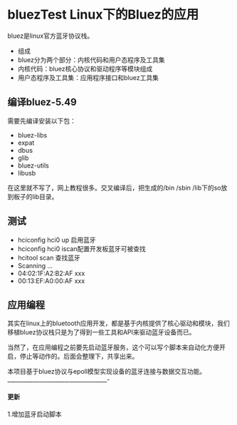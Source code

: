 # bluezTest Linux下的Bluez的应用

bluez是linux官方蓝牙协议栈。

- 组成
 - bluez分为两个部分：内核代码和用户态程序及工具集
 - 内核代码：bluez核心协议和驱动程序等模块组成
 - 用户态程序及工具集：应用程序接口和bluez工具集
 
## 编译bluez-5.49
需要先编译安装以下包：
- bluez-libs
- expat
- dbus
- glib
- bluez-utils
- libusb

在这里就不写了，网上教程很多。交叉编译后，把生成的/bin /sbin /lib下的so放到板子的lib目录。

## 测试
- hciconfig hci0 up  启用蓝牙
- hciconfig hci0 iscan配置开发板蓝牙可被查找
- hcitool scan 查找蓝牙
- Scanning ...
 - 04:02:1F:A2:B2:AF       xxx         
 - 00:13:EF:A0:00:AF       xxx         

## 应用编程
其实在linux上的bluetooth应用开发，都是基于内核提供了核心驱动和模块，我们移植bluez协议栈只是为了得到一些工具和API来驱动蓝牙设备而已。

当然了，在应用编程之前要先启动蓝牙服务，这个可以写个脚本来自动化方便开启，停止等动作的。后面会整理下，共享出来。

本项目基于bluez协议与epoll模型实现设备的蓝牙连接与数据交互功能。
___________________________________-
#### 更新
1.增加蓝牙启动脚本

